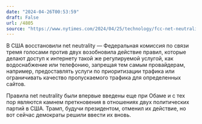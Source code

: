 ```yaml
---
date: "2024-04-26T00:53:59"
draft: False
url: /4805
source: "https://www.nytimes.com/2024/04/25/technology/fcc-net-neutrality-open-internet.html"
---
```


В США восстановили net neutrality — Федеральная комиссия по связи тремя голосами против двух возобновила действие правил, которые делают доступ к интернету такой же регулируемой услугой, как водоснабжение или телефонию, запрещая тем самым провайдерам, например, предоставлять услуги по приоритизации трафика или ограничивать качество пропускаемого трафика для определенных сайтов. 

Правила net neutrality были впервые введены еще при Обаме и с тех пор являются камнем преткновения в отношениях двух политических партий в США. Трамп, будучи президентом, отменил их действие, но вот сейчас демократы решили ввести их вновь.
